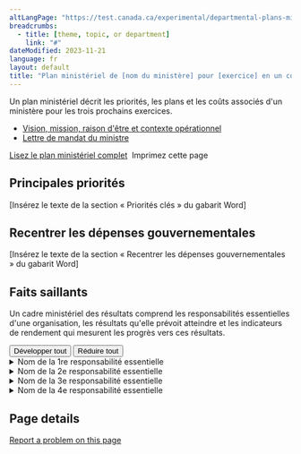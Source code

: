 ```yaml
---
altLangPage: "https://test.canada.ca/experimental/departmental-plans-ministeriels/dp-at-glance.html"
breadcrumbs:
  - title: [theme, topic, or department]
    link: "#"
dateModified: 2023-11-21
language: fr
layout: default
title: "Plan ministériel de [nom du ministère] pour [exercice] en un coup d'œil"
---
```

<link rel="stylesheet" type="text/css" href="departmental-plans-ministeriels/css/theme.min.css" />
<div class="mwsgeneric-base-html parbase section">
  <p>Un plan ministériel décrit les priorités, les plans et les coûts associés d'un ministère pour les trois prochains exercices. </p>
<ul>
    <li><a href="#">Vision, mission, raison d'être et contexte opérationnel </a></li>
    <li><a href="#">Lettre de mandat du ministre </a></li>
  </ul> 

 
  <div class="clearfix"></div>
  <section class="mrgn-tp-lg">
    <p><a href="https://test.canada.ca/experimental/departmental-plans-ministeriels/dp-full-page-fr.html" class="btn btn-primary btn-lg">Lisez le plan ministériel complet</a> <span class="wb-toggle" data-toggle="{&quot;selector&quot;: &quot;main summary&quot;, &quot;print&quot;: &quot;on&quot;}"></span> <a onclick="window.print()" class="btn btn-default btn-lg"><span class="glyphicon glyphicon-print" aria-hidden="true"></span>&nbsp;Imprimez cette page</a> </p>
  </section>
  <section>
    <h2>Principales priorités</h2>
    <p>[Insérez le texte de la section « Priorités clés » du gabarit Word]</p>
</section>
  <section>
    <h2>Recentrer les dépenses gouvernementales</h2>
    <p>[Insérez le texte de la section «  Recentrer les dépenses gouvernementales » du gabarit Word]</p>
</section>
  <section>
    <h2>Faits saillants </h2>
    <p>Un cadre ministériel des résultats comprend les responsabilités essentielles d'une organisation, les résultats qu'elle prévoit atteindre et les indicateurs de rendement qui mesurent les progrès vers ces résultats.</p>
<section id="cores"> <div class="btn-group mrgn-bttm-md">
<button type="button" class="btn btn-default wb-toggle" data-toggle="{&quot;selector&quot;: &quot;details&quot;, &quot;parent&quot;: &quot;#cores&quot;, &quot;type&quot;: &quot;on&quot;}">Développer tout</button>
<button type="button" class="btn btn-default wb-toggle" data-toggle="{&quot;selector&quot;: &quot;details&quot;, &quot;parent&quot;: &quot;#cores&quot;, &quot;type&quot;: &quot;off&quot;}">Réduire tout</button>
</div>
      <details class="brdr-tp brdr-rght brdr-bttm brdr-lft">
        <summary class="wb-toggle" data-toggle='{"print":"on"}'>Nom de la 1re responsabilité essentielle</summary>
        <section>
          <h4>Résultats ministériels :</h4>
          <p>[Insérez une liste à puces de tous les résultats ministériels pour cette responsabilité essentielle]</p>
        </section>
        <section>
          <h4>Dépenses prévues : [Insérez les dépenses prévues] </h4>
          <p>Ressources humaines prévues : [Insérez le nombre d’équivalents temps plein] </p>
        </section>
        <section>
          <h4>Plans pour atteindre les résultats :</h4>
          <p>[Insérez un résumé des plans de l’organisation pour atteindre les résultats]</p>
<p>De plus amples renseignements sur [<a href="#">nom de la responsabilité essentielle</a>] peuvent être trouvés dans le plan ministériel complet.</p>
        </section>
      </details>
      <details class="brdr-tp brdr-rght brdr-bttm brdr-lft">
        <summary class="wb-toggle" data-toggle='{"print":"on"}'>Nom de la 2e responsabilité essentielle</summary>
        <section>
          <h4>Résultats ministériels :</h4>
          <p>[Insérez une liste à puces de tous les résultats ministériels pour cette responsabilité essentielle]</p>
        </section>
        <section>
          <h4>Dépenses prévues : [Insérez les dépenses prévues] </h4>
          <p>Ressources humaines prévues : [Insérez le nombre d’équivalents temps plein] </p>
        </section>
        <section>
          <h4>Plans pour atteindre les résultats :</h4>
          <p>[Insérez un résumé des plans de l’organisation pour atteindre les résultats]</p>
<p>De plus amples renseignements sur [<a href="#">nom de la responsabilité essentielle</a>] peuvent être trouvés dans le plan ministériel complet.</p>
        </section>
      </details>
      <details class="brdr-tp brdr-rght brdr-bttm brdr-lft">
        <summary class="wb-toggle" data-toggle='{"print":"on"}'>Nom de la 3e responsabilité essentielle</summary>
        <section>
          <h4>Résultats ministériels :</h4>
          <p>[Insérez une liste à puces de tous les résultats ministériels pour cette responsabilité essentielle]</p>
        </section>
        <section>
          <h4>Dépenses prévues : [Insérez les dépenses prévues] </h4>
          <p>Ressources humaines prévues : [Insérez le nombre d’équivalents temps plein] </p>
        </section>
        <section>
          <h4>Plans pour atteindre les résultats :</h4>
          <p>[Insérez un résumé des plans de l’organisation pour atteindre les résultats]</p>
<p>De plus amples renseignements sur [<a href="#">nom de la responsabilité essentielle</a>] peuvent être trouvés dans le plan ministériel complet.</p>
        </section>
      </details>
    <details class="brdr-tp brdr-rght brdr-bttm brdr-lft">
        <summary class="wb-toggle" data-toggle='{"print":"on"}'>Nom de la 4e responsabilité essentielle</summary>
        <section>
          <h4>Résultats ministériels :</h4>
          <p>[Insérez une liste à puces de tous les résultats ministériels pour cette responsabilité essentielle]</p>
        </section>
        <section>
          <h4>Dépenses prévues : [Insérez les dépenses prévues] </h4>
          <p>Ressources humaines prévues : [Insérez le nombre d’équivalents temps plein] </p>
        </section>
        <section>
          <h4>Plans pour atteindre les résultats :</h4>
          <p>[Insérez un résumé des plans de l’organisation pour atteindre les résultats]</p>
<p>De plus amples renseignements sur [<a href="#">nom de la responsabilité essentielle</a>] peuvent être trouvés dans le plan ministériel complet.</p>
        </section>
      </details>
    </section>
  </section>
</div>
<section class="pagedetails">
  <h2 class="wb-inv">Page details</h2>
  <div class="row">
    <div class="col-sm-8 col-md-9 col-lg-9">
      <div data-ajax-replace="/content/canadasite/en/reportaproblem/feedbacktool/jcr:content/par/mwsgeneric_base_html.html">
        <div class="row row-no-gutters">
          <div class="col-sm-9 col-md-6 col-lg-5"> <a class="btn btn-default btn-block" href="https://www.canada.ca/en/report-problem.html">Report a problem on this page</a> </div>
        </div>
      </div>
    </div>
    <div class="wb-share col-sm-4 col-md-3" data-wb-share='{&#34;lnkClass&#34;: &#34;btn btn-default btn-block&#34;}'></div>
  </div>
</section>
